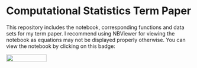 # Computational Statistics Term Paper

This repository includes the notebook, corresponding functions and data sets for my term paper. I recommend using NBViewer for viewing the notebook as equations may not be displayed properly otherwise. You can view the notebook by clicking on this badge:  

<a href="https://nbviewer.jupyter.org/github/gerwinkiessling/CompStat/blob/master/Project_Corruption.ipynb"
   target="_parent">
   <img align="center"
  src="https://raw.githubusercontent.com/jupyter/design/master/logos/Badges/nbviewer_badge.png"
      width="109" height="20">
</a>

